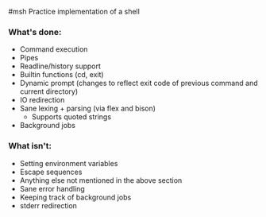 #msh
Practice implementation of a shell

### What's done:
* Command execution
* Pipes
* Readline/history support
* Builtin functions (cd, exit)
* Dynamic prompt (changes to reflect exit code of previous command and current directory)
* IO redirection
* Sane lexing + parsing (via flex and bison)
    * Supports quoted strings
* Background jobs

### What isn't:
* Setting environment variables
* Escape sequences
* Anything else not mentioned in the above section
* Sane error handling
* Keeping track of background jobs
* stderr redirection
